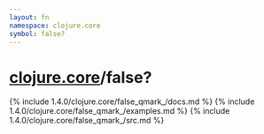 ```yaml
---
layout: fn
namespace: clojure.core
symbol: false?
---
```


# [clojure.core](../)/false?

{% include 1.4.0/clojure.core/false_qmark_/docs.md %}
{% include 1.4.0/clojure.core/false_qmark_/examples.md %}
{% include 1.4.0/clojure.core/false_qmark_/src.md %}

